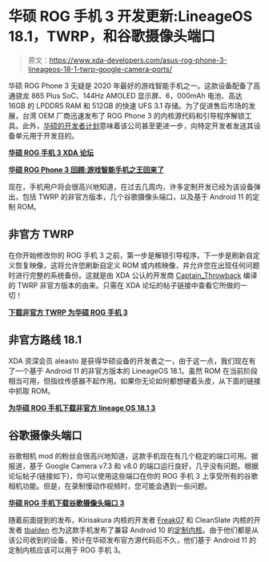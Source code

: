 # 华硕 ROG 手机 3 开发更新:LineageOS 18.1，TWRP，和谷歌摄像头端口

> 原文：<https://www.xda-developers.com/asus-rog-phone-3-lineageos-18-1-twrp-google-camera-ports/>

华硕 ROG Phone 3 无疑是 2020 年最好的游戏智能手机之一。这款设备配备了高通骁龙 865 Plus SoC、144Hz AMOLED 显示屏、6，000mAh 电池、高达 16GB 的 LPDDR5 RAM 和 512GB 的快速 UFS 3.1 存储。为了促进售后市场的发展，台湾 OEM 厂商迅速发布了 ROG Phone 3 的内核源代码和引导程序解锁工具。此外，[华硕的开发者计划](https://www.xda-developers.com/asus-rog-phone-3-custom-roms-custom-kernels-development/)意味着该公司甚至更进一步，向特定开发者发送其设备单元用于开发目的。

**[华硕 ROG 手机 3 XDA 论坛](https://forum.xda-developers.com/c/asus-rog-phone-3.11025/)**

**[华硕 ROG Phone 3 回顾:游戏智能手机之王回来了](https://www.xda-developers.com/asus-rog-phone-3-review/)**

现在，手机用户将会很高兴地知道，在过去几周内，许多定制开发已经为该设备弹出，包括 TWRP 的非官方版本，几个谷歌摄像头端口，以及基于 Android 11 的定制 ROM。

## 非官方 TWRP

在你开始修改你的 ROG 手机 3 之前，第一步是解锁引导程序。下一步是刷新自定义恢复映像，这将允许您刷新自定义 ROM 或内核映像，并允许您在出现任何问题时进行完整的系统备份。这就是由 XDA 公认的开发商 [Captain_Throwback](https://forum.xda-developers.com/m/captain_throwback.1162986/) 编译的 TWRP 非官方版本的由来。只需在 XDA 论坛的帖子链接中查看它所做的一切！

**[下载非官方 TWRP 为华硕 ROG 手机 3](https://forum.xda-developers.com/t/recovery-unofficial-twrp-for-asus-rog-phone-3.4158949/)**

## 非官方路线 18.1

XDA 资深会员 aleasto 是获得华硕设备的开发者之一，由于这一点，我们现在有了一个基于 Android 11 的非官方版本的 LineageOS 18.1。虽然 ROM 在当前阶段相当可用，但指纹传感器不起作用。如果你无论如何都想硬着头皮，从下面的链接中抓取 ROM。

**[为华硕 ROG 手机下载非官方 lineage OS 18.1 3](https://forum.xda-developers.com/t/rom-unofficial-i003-obiwan-lineageos-18-1.4204665/)**

## 谷歌摄像头端口

谷歌相机 mod 的粉丝会很高兴地知道，这款手机现在有几个稳定的端口可用。据报道，基于 Google Camera v7.3 和 v8.0 的端口运行良好，几乎没有问题。根据论坛帖子(链接如下)，你可以使用这些端口在你的 ROG 手机 3 上享受所有的谷歌相机功能。但是，在录制慢动作视频时，您可能会遇到一些问题。

**[华硕 ROG 手机下载谷歌摄像头端口 3](https://forum.xda-developers.com/t/google-camera-mod-for-rog-phone-3.4165401/)**

随着前面提到的发布，Kirisakura 内核的开发者 [Freak07](https://forum.xda-developers.com/m/freak07.3428502/) 和 CleanSlate 内核的开发者 [tbalden](https://forum.xda-developers.com/m/tbalden.3088420/) 也为这款手机发布了兼容 Android 10 的[定制内核](https://forum.xda-developers.com/t/kernel-cleanslate-q1-8-1-s2s-vib-adblock-fps-flashlight-wiregrd-dec23.4155507/)。由于他们都是从该公司收到的设备，预计在华硕发布官方源代码后不久，他们基于 Android 11 的定制内核应该可以用于 ROG 手机 3。